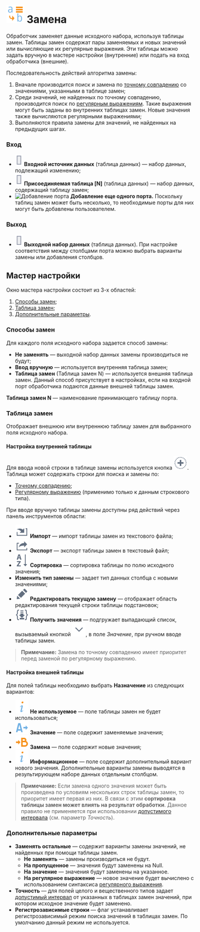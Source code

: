 # ![Замена](../../../images/icons/vendors/replacecolumns.svg) Замена

Обработчик заменяет данные исходного набора, используя таблицы замен. Таблицы замен содержат пары заменяемых и новых значений или вычисляющие их регулярные выражения. Эти таблицы можно задать вручную в мастере настройки (внутренние) или подать на вход обработчика (внешние).

Последовательность действий алгоритма замены:

 1. Вначале производится поиск и замена по [точному совпадению](./exact-match.md) со значениями, указанными в таблице замен;
 2. Среди значений, не найденных по точному совпадению, производится поиск по [регулярным выражениям](./regexp-match.md). Такие выражения могут быть заданы во внутренних таблицах замен. Новые значения также вычисляются регулярными выражениями;
 3. Выполняются правила замены для значений, не найденных на предыдущих шагах.

### Вход

* ![Входной источник данных](../../../images/icons/ports/input_table_inactive.svg) **Входной источник данных** (таблица данных) — набор данных, подлежащий изменению;
* ![Набор данных](../../../images/icons/ports/input_table_inactive.svg) **Присоединяемая таблица [N]** (таблица данных) — набор данных, содержащий таблицу замен;
* ![Добавление порта](../../../images/icons/toolbar-controls_18x18/add-inactive.svg) **Добавление еще одного порта.** Поскольку таблиц замен может быть несколько, то необходимые порты для них могут быть добавлены пользователем.

### Выход

* ![Выходной набор данных](../../../images/icons/ports/input_table_inactive.svg) **Выходной набор данных** (таблица данных). При настройке соответствия между столбцами порта можно выбрать варианты замены или добавления столбцов.

## Мастер настройки

Окно мастера настройки состоит из 3-х областей:

 1. [Способы замен](#sposoby-zamen);
 2. [Таблица замен](#tablitsa-zamen);
 3. [Дополнительные параметры](#dopolnitelnye-parametry).

### Способы замен

Для каждого поля исходного набора задается способ замены:

* **Не заменять** — выходной набор данных замены производиться не будут;
* **Ввод вручную** — используется внутренняя таблица замен;
* **Таблица замен** (Таблица замен N) — используется внешняя таблица замен. Данный способ присутствует в настройках, если на входной порт обработчика подаются данные внешней таблицы замен.

**Таблица замен N** — наименование принимающего таблицу порта.

### Таблица замен

Отображает внешнюю или внутреннюю таблицу замен для выбранного поля исходного набора.

#### Настройка внутренней таблицы

Для ввода новой строки в таблице замены используется кнопка ![Добавление строки](../../../images/icons/toolbar-controls_18x18/toolbar-controls_18x18_plus_default.svg). Таблица может содержать строки для поиска и замены по:

* [Точному совпадению](./exact-match.md);
* [Регулярному выражению](./regexp-match.md) (применимо только к данным строкового типа).

При вводе вручную таблицы замены доступны ряд действий через панель инструментов области:

* ![Импорт](../../../images/icons/toolbar-controls_18x18/toolbar-controls_18x18_import_default.svg) **Импорт** — импорт таблицы замен из текстового файла;
* ![Экспорт](../../../images/icons/toolbar-controls_18x18/toolbar-controls_18x18_export_default.svg) **Экспорт** — экспорт таблицы замен в текстовый файл;
* ![Сортировка](../../../images/icons/toolbar-controls_18x18/toolbar-controls_18x18_sort-asc_default.svg) **Сортировка** — сортировка таблицы по полю исходного значения;
* **Изменить тип замены** — задает тип данных столбца с новыми значениями;
* ![Редактировать текущую замену](../../../images/icons/toolbar-controls_18x18/toolbar-controls_18x18_edit_default.svg) **Редактировать текущую замену** — отображает область редактирования текущей строки таблицы подстановок;
* ![Получить значения](../../../images/icons/toolbar-controls_18x18/toolbar-controls_18x18_load-values_default.svg) **Получить значения** — подгружает выпадающий список, вызываемый кнопкой ![](../../../images/icons/toolbar-controls_18x18/toolbar-controls_18x18_down_default.svg), в поле *Значение*, при ручном вводе таблицы замен.

> **Примечание:** Замена по точному совпадению имеет приоритет перед заменой по регулярному выражению.

#### Настройка внешней таблицы

Для полей таблицы необходимо выбрать **Назначение** из следующих вариантов:

* ![Не используется](../../../images/icons/usage-types_18x18/usage-types-unspecified_default.svg) **Не используемое** — поле таблицы замен не будет использоваться;
* ![Значение](../../../images/icons/usage-types_18x18/usage-types-source_default.svg) **Значение** — поле содержит заменяемые значения;
* ![Замена](../../../images/icons/usage-types_18x18/usage-types-replace-by_default.svg) **Замена** — поле содержит новые значения;
* ![Информационное](../../../images/icons/usage-types_18x18/usage-types-unspecified_default.svg) **Информационное** — поле содержит дополнительный вариант нового значения. Дополнительные варианты замены выводятся в результирующем наборе данных отдельным столбцом.

>**Примечание:** Если замена одного значения может быть произведена по условиям нескольких строк таблицы замен, то приоритет имеет первая из них. В связи с этим **сортировка таблицы замен может влиять на результат обработки**. Данное правило не применяется при использовании [допустимого интервала](./exact-match.md#primenenie-dopustimogo-intervala) (см. параметр *Точность*).

### Дополнительные параметры

* **Заменять остальные** — содержит варианты замены значений, не найденных при помощи таблицы замен.
  * **Не заменять** — замены производиться не будут.
  * **На пропущенное** — значения будут заменены на Null.
  * **На значение** — значения будут заменены на указанное.
  * **На регулярное выражение** — новое значение будет вычислено с использованием синтаксиса [регулярного выражения](./regexp-match.md).
* **Точность** — для полей целого и вещественного типов задает [допустимый интервал](./exact-match.md#primenenie-dopustimogo-intervala) от указанных в таблицах замен значений, при котором исходное значение будет заменено.
* **Регистрозависимые строки** — флаг устанавливает регистрозависимый режим поиска значений в таблицах замен. По умолчанию данный режим не используется.
